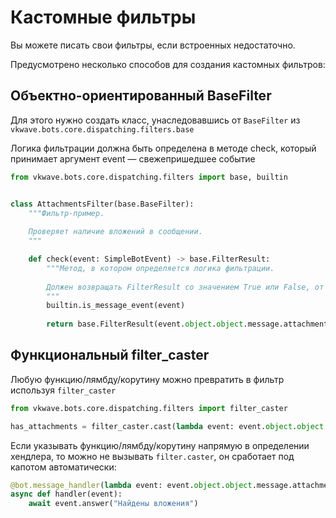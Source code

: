 # Кастомные фильтры

Вы можете писать свои фильтры, если встроенных недостаточно.

Предусмотрено несколько способов для создания кастомных фильтров:

## Объектно-ориентированный BaseFilter

Для этого нужно создать класс, унаследовавшись от `BaseFilter` из `vkwave.bots.core.dispatching.filters.base`

Логика фильтрации должна быть определена в методе check, который принимает аргумент event — свежепришедшее событие

``` python
from vkwave.bots.core.dispatching.filters import base, builtin


class AttachmentsFilter(base.BaseFilter):
    """Фильтр-пример.
    
    Проверяет наличие вложений в сообщении.
    """

    def check(event: SimpleBotEvent) -> base.FilterResult:
        """Метод, в котором определяется логика фильтрации.
        
        Должен возвращать FilterResult со значением True или False, от которого зависит успех фильтра.
        """
        builtin.is_message_event(event)
        
        return base.FilterResult(event.object.object.message.attachments is not None)
```


## Функциональный filter_caster

Любую функцию/лямбду/корутину можно превратить в фильтр используя `filter_caster`

```python
from vkwave.bots.core.dispatching.filters import filter_caster

has_attachments = filter_caster.cast(lambda event: event.object.object.message.attachments is not None)

```

Если указывать функцию/лямбду/корутину напрямую в определении хендлера, то можно не вызывать `filter.caster`, он сработает под капотом автоматически:

``` python
@bot.message_handler(lambda event: event.object.object.message.attachments is not None)
async def handler(event):
    await event.answer("Найдены вложения")
```
